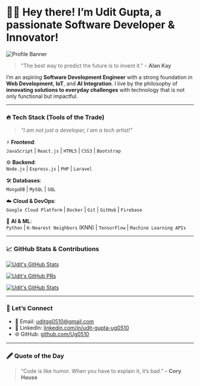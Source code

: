 # 🧑‍💻 **Hey there! I’m Udit Gupta, a passionate Software Developer & Innovator!**

![Profile Banner](https://via.placeholder.com/1200x300.png?text=Udit+Gupta+-+Software+Developer)

> "The best way to predict the future is to invent it." – **Alan Kay**

I’m an aspiring **Software Development Engineer** with a strong foundation in **Web Development**, **IoT**, and **AI Integration**. I live by the philosophy of **innovating solutions to everyday challenges** with technology that is not only functional but impactful.

---

### 🔥 **Tech Stack (Tools of the Trade)**

> _"I am not just a developer, I am a tech artist!"_

⚡ **Frontend**:  
`JavaScript` | `React.js` | `HTML5` | `CSS3` | `Bootstrap`

⚙️ **Backend**:  
`Node.js` | `Express.js` | `PHP` | `Laravel`

🛠️ **Databases**:  
`MongoDB` | `MySQL` | `SQL`

☁️ **Cloud & DevOps**:  
`Google Cloud Platform` | `Docker` | `Git` | `GitHub` | `Firebase`

🤖 **AI & ML**:  
`Python` | `K-Nearest Neighbors` (KNN) | `TensorFlow` | `Machine Learning APIs`

---

### 📈 **GitHub Stats & Contributions**

[![Udit's GitHub Stats](https://github-readme-stats.vercel.app/api?username=Ug0510&show_icons=true&count_private=true&theme=radical&hide=prs)](https://github.com/Ug0510)

[![Udit's GitHub PRs](https://github-readme-stats.vercel.app/api?username=Ug0510&show_icons=true&count_private=true&include_all_commits=true&theme=radical)](https://github.com/Ug0510)


[![Udit's GitHub Stats](https://github-readme-stats.vercel.app/api?username=Ug0510&show_icons=true&count_private=true&theme=radical)](https://github.com/Ug0510)


---

### 💬 **Let’s Connect**

- 📧 Email: [uditgg0510@gmail.com](mailto:uditgg0510@gmail.com)
- 🔗 LinkedIn: [linkedin.com/in/udit-gupta-ug0510](https://linkedin.com/in/udit-gupta-ug0510)
- 🌐 GitHub: [github.com/Ug0510](https://github.com/Ug0510)

---

### 🖋️ **Quote of the Day**

> “Code is like humor. When you have to explain it, it’s bad.” – **Cory House**
